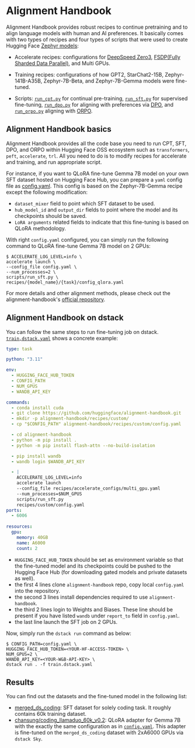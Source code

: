 # Alignment Handbook

Alignment Handbook provides robust recipes to continue pretraining and to align language models with human and AI preferences. It basically comes with two types of recipes and four types of scripts that were used to create Hugging Face [Zephyr models](https://huggingface.co/HuggingFaceH4):

- Accelerate recipes: configurations for [DeepSpeed Zero3](https://huggingface.co/docs/accelerate/v0.11.0/en/deepspeed), [FSDP(Fully Sharded Data Parallel)](https://pytorch.org/tutorials/intermediate/FSDP_tutorial.html), and Multi GPUs.

- Training recipes: configurations of how GPT2, StarChat2-15B, Zephyr-141B-A35B, Zephyr-7B-Beta, and Zephyr-7B-Gemma models were fine-tuned. 

- Scripts: [`run_cpt.py`](https://github.com/huggingface/alignment-handbook/blob/main/scripts/run_cpt.py) for continual pre-training, [`run_sft.py`](https://github.com/huggingface/alignment-handbook/blob/main/scripts/run_sft.py) for supervised fine-tuning, [`run_dpo.py`](https://github.com/huggingface/alignment-handbook/blob/main/scripts/run_dpo.py) for aligning with preferences via [DPO](https://arxiv.org/abs/2305.18290), and [`run_orpo.py`](https://github.com/huggingface/alignment-handbook/blob/main/scripts/run_orpo.py) aligning with [ORPO](https://arxiv.org/abs/2403.07691).

## Alignment Handbook basics

Alignment Handbook provides all the code base you need to run CPT, SFT, DPO, and ORPO within Hugging Face OSS ecosystem such as `transformers`, `peft`, `accelerate`, `trl`. All you need to do is to modify recipes for accelerate and training, and run appropriate script. 

For instance, if you want to QLoRA fine-tune Gemma 7B model on your own SFT dataset hosted on Hugging Face Hub, you can prepare a `yaml` config file as [config.yaml](./config.yaml). This config is based on the Zephyr-7B-Gemma recipe except the following modification:
- `dataset_mixer` field to point which SFT dataset to be used.
- `hub_model_id` and `output_dir` fields to point where the model and its checkpoints should be saved.
- `LoRA arguments` related fields to indicate that this fine-tuning is based on QLoRA methodology.

With right `config.yaml` configured, you can simply run the following command to QLoRA fine-tune Gemma 7B model on 2 GPUs:

```console
$ ACCELERATE_LOG_LEVEL=info \
accelerate launch \
--config_file config.yaml \
--num_processes=2 \
scripts/run_sft.py \
recipes/{model_name}/{task}/config_qlora.yaml
```

For more details and other alignment methods, please check out the alignment-handbook's [official repository](https://github.com/huggingface/alignment-handbook).

## Alignment Handbook on dstack

You can follow the same steps to run fine-tuning job on dstack. [`train,dstack.yaml`](./train.dstack.yaml) shows a concrete example:

```yaml
type: task

python: "3.11"

env:
  - HUGGING_FACE_HUB_TOKEN
  - CONFIG_PATH
  - NUM_GPUS
  - WANDB_API_KEY

commands:
  - conda install cuda
  - git clone https://github.com/huggingface/alignment-handbook.git
  - mkdir -p alignment-handbook/recipes/custom/
  - cp "$CONFIG_PATH" alignment-handbook/recipes/custom/config.yaml

  - cd alignment-handbook
  - python -m pip install .
  - python -m pip install flash-attn --no-build-isolation

  - pip install wandb
  - wandb login $WANDB_API_KEY

  - | 
    ACCELERATE_LOG_LEVEL=info 
    accelerate launch 
    --config_file recipes/accelerate_configs/multi_gpu.yaml 
    --num_processes=$NUM_GPUS 
    scripts/run_sft.py 
    recipes/custom/config.yaml
ports:
  - 6006
  
resources:
  gpu:
    memory: 40GB
    name: A6000
    count: 2

```

- `HUGGING_FACE_HUB_TOKEN` should be set as environment variable so that the fine-tuned model and its checkpoints could be pushed to the Hugging Face Hub (for downloading gated models and private datasets as well).
- the first 4 lines clone `alignment-handbook` repo, copy local `config.yaml` into the repository.
- the second 3 lines install dependencies required to use `alignment-handbook`.
- the third 2 lines login to Weights and Biases. These line should be present if you have listed `wandb` under `report_to` field in `config.yaml`.
- the last line launch the SFT job on 2 GPUs.

Now, simply run the `dstack run` command as below:

```console
$ CONFIG_PATH=config.yaml \
HUGGING_FACE_HUB_TOKEN=<YOUR-HF-ACCESS-TOKEN> \
NUM_GPUS=2 \
WANDB_API_KEY=<YOUR-W&B-API-KEY> \
dstack run . -f train.dstack.yaml
```

## Results

You can find out the datasets and the fine-tuned model in the following list:
- [merged_ds_coding](https://huggingface.co/datasets/chansung/merged_ds_coding): SFT dataset for solely coding task. It roughly contains 60k training dataset.
- [chansung/coding_llamaduo_60k_v0.2](https://huggingface.co/chansung/coding_llamaduo_60k_v0.2): QLoRA adapter for Gemma 7B with the exactly the same configuration as in [`config.yaml`](./config.yaml). This adapter is fine-tuned on the `merged_ds_coding` dataset with 2xA6000 GPUs via `dstack Sky`.